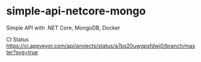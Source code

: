 # simple-api-netcore-mongo
Simple API with .NET Core, MongoDB, Docker 

CI Status
https://ci.appveyor.com/api/projects/status/a7ps20uwgpsfdwj0/branch/master?svg=true

